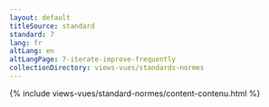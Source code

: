 ```yaml
---
layout: default
titleSource: standard
standard: 7
lang: fr
altLang: en
altLangPage: 7-iterate-improve-frequently
collectionDirectory: views-vues/standards-normes
---
```

{% include views-vues/standard-normes/content-contenu.html %}
